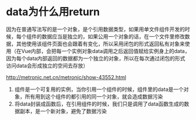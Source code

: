 # data为什么用return

因为在普通写法写的是一个对象，是个引用数据类型，如果用单文件组件开发的时候，每个组件的数据应当是独立的，如果公用一个对象的话，在一个文件里修改数据，其他使用该组件页面也会跟着有变化，所以采用闭包的形式返回私有对象来使用（在Vue内部，会把每一个实例对象data调用之后返回值赋给实例身上的data，因为每个data内部返回的数据都为一个独立的对象，所以在每次通过闭包的形式访问data会形成独立的空间去存放）

http://metronic.net.cn/metronic/show-43552.html

1. 组件是一个可复用的实例，当你引用一个组件的时候，组件里的data是一个对象，所有用到这个组件的都引用的同一个对象，就会造成数据污染
2. 将data封装成函数后，在引用组件的时候，我们只是调用了data函数生成的数据副本，是一个新对象，避免了数据污染